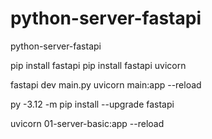 # python-server-fastapi
python-server-fastapi


pip install fastapi
pip install fastapi uvicorn

fastapi dev main.py
uvicorn main:app --reload

py -3.12 -m pip install --upgrade fastapi



uvicorn 01-server-basic:app --reload